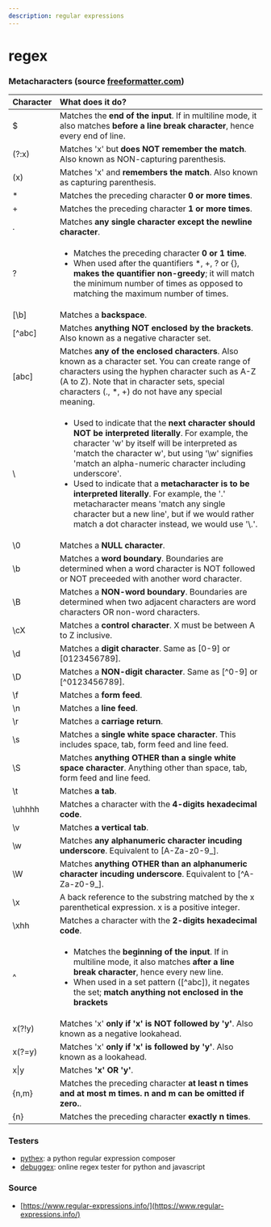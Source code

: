 ```yaml
---
description: regular expressions
---
```


# regex

### Metacharacters \(source [freeformatter.com](https://www.freeformatter.com/regex-tester.html)\)

<table>
  <thead>
    <tr>
      <th style="text-align:left">Character</th>
      <th style="text-align:left">What does it do?</th>
    </tr>
  </thead>
  <tbody>
    <tr>
      <td style="text-align:left">$</td>
      <td style="text-align:left">Matches the <b>end of the input</b>. If in multiline mode, it also matches <b>before a line break character</b>,
        hence every end of line.</td>
    </tr>
    <tr>
      <td style="text-align:left">(?:x)</td>
      <td style="text-align:left">Matches &apos;x&apos; but <b>does NOT remember the match</b>. Also known
        as NON-capturing parenthesis.</td>
    </tr>
    <tr>
      <td style="text-align:left">(x)</td>
      <td style="text-align:left">Matches &apos;x&apos; and <b>remembers the match</b>. Also known as capturing
        parenthesis.</td>
    </tr>
    <tr>
      <td style="text-align:left">*</td>
      <td style="text-align:left">Matches the preceding character <b>0 or more times</b>.</td>
    </tr>
    <tr>
      <td style="text-align:left">+</td>
      <td style="text-align:left">Matches the preceding character <b>1 or more times</b>.</td>
    </tr>
    <tr>
      <td style="text-align:left">.</td>
      <td style="text-align:left">Matches <b>any single character except the newline character</b>.</td>
    </tr>
    <tr>
      <td style="text-align:left">?</td>
      <td style="text-align:left">
        <ul>
          <li>Matches the preceding character <b>0 or 1 time</b>.</li>
          <li>When used after the quantifiers *, +, ? or {}, <b>makes the quantifier non-greedy</b>;
            it will match the minimum number of times as opposed to matching the maximum
            number of times.</li>
        </ul>
      </td>
    </tr>
    <tr>
      <td style="text-align:left">[\b]</td>
      <td style="text-align:left">Matches a <b>backspace</b>.</td>
    </tr>
    <tr>
      <td style="text-align:left">[^abc]</td>
      <td style="text-align:left">Matches <b>anything NOT enclosed by the brackets</b>. Also known as a negative
        character set.</td>
    </tr>
    <tr>
      <td style="text-align:left">[abc]</td>
      <td style="text-align:left">Matches <b>any of the enclosed characters</b>. Also known as a character
        set. You can create range of characters using the hyphen character such
        as A-Z (A to Z). Note that in character sets, special characters (., *,
        +) do not have any special meaning.</td>
    </tr>
    <tr>
      <td style="text-align:left">\</td>
      <td style="text-align:left">
        <ul>
          <li>Used to indicate that the <b>next character should NOT be interpreted literally</b>.
            For example, the character &apos;w&apos; by itself will be interpreted
            as &apos;match the character w&apos;, but using &apos;\w&apos; signifies
            &apos;match an alpha-numeric character including underscore&apos;.</li>
          <li>Used to indicate that a <b>metacharacter is to be interpreted literally</b>.
            For example, the &apos;.&apos; metacharacter means &apos;match any single
            character but a new line&apos;, but if we would rather match a dot character
            instead, we would use &apos;\.&apos;.</li>
        </ul>
      </td>
    </tr>
    <tr>
      <td style="text-align:left">\0</td>
      <td style="text-align:left">Matches a <b>NULL character</b>.</td>
    </tr>
    <tr>
      <td style="text-align:left">\b</td>
      <td style="text-align:left">Matches a <b>word boundary</b>. Boundaries are determined when a word character
        is NOT followed or NOT preceeded with another word character.</td>
    </tr>
    <tr>
      <td style="text-align:left">\B</td>
      <td style="text-align:left">Matches a <b>NON-word boundary</b>. Boundaries are determined when two
        adjacent characters are word characters OR non-word characters.</td>
    </tr>
    <tr>
      <td style="text-align:left">\cX</td>
      <td style="text-align:left">Matches a <b>control character</b>. X must be between A to Z inclusive.</td>
    </tr>
    <tr>
      <td style="text-align:left">\d</td>
      <td style="text-align:left">Matches a <b>digit character</b>. Same as [0-9] or [0123456789].</td>
    </tr>
    <tr>
      <td style="text-align:left">\D</td>
      <td style="text-align:left">Matches a <b>NON-digit character</b>. Same as [^0-9] or [^0123456789].</td>
    </tr>
    <tr>
      <td style="text-align:left">\f</td>
      <td style="text-align:left">Matches a <b>form feed</b>.</td>
    </tr>
    <tr>
      <td style="text-align:left">\n</td>
      <td style="text-align:left">Matches a <b>line feed</b>.</td>
    </tr>
    <tr>
      <td style="text-align:left">\r</td>
      <td style="text-align:left">Matches a <b>carriage return</b>.</td>
    </tr>
    <tr>
      <td style="text-align:left">\s</td>
      <td style="text-align:left">Matches a <b>single white space character</b>. This includes space, tab,
        form feed and line feed.</td>
    </tr>
    <tr>
      <td style="text-align:left">\S</td>
      <td style="text-align:left">Matches <b>anything OTHER than a single white space character</b>. Anything
        other than space, tab, form feed and line feed.</td>
    </tr>
    <tr>
      <td style="text-align:left">\t</td>
      <td style="text-align:left">Matches <b>a tab</b>.</td>
    </tr>
    <tr>
      <td style="text-align:left">\uhhhh</td>
      <td style="text-align:left">Matches a character with the <b>4-digits hexadecimal code</b>.</td>
    </tr>
    <tr>
      <td style="text-align:left">\v</td>
      <td style="text-align:left">Matches <b>a vertical tab</b>.</td>
    </tr>
    <tr>
      <td style="text-align:left">\w</td>
      <td style="text-align:left">Matches <b>any alphanumeric character incuding underscore</b>. Equivalent
        to [A-Za-z0-9_].</td>
    </tr>
    <tr>
      <td style="text-align:left">\W</td>
      <td style="text-align:left">Matches <b>anything OTHER than an alphanumeric character incuding underscore</b>.
        Equivalent to [^A-Za-z0-9_].</td>
    </tr>
    <tr>
      <td style="text-align:left">\x</td>
      <td style="text-align:left">A back reference to the substring matched by the x parenthetical expression.
        x is a positive integer.</td>
    </tr>
    <tr>
      <td style="text-align:left">\xhh</td>
      <td style="text-align:left">Matches a character with the <b>2-digits hexadecimal code</b>.</td>
    </tr>
    <tr>
      <td style="text-align:left">^</td>
      <td style="text-align:left">
        <ul>
          <li>Matches the <b>beginning of the input</b>. If in multiline mode, it also
            matches <b>after a line break character</b>, hence every new line.</li>
          <li>When used in a set pattern ([^abc]), it negates the set; <b>match anything not enclosed in the brackets</b>
          </li>
        </ul>
      </td>
    </tr>
    <tr>
      <td style="text-align:left">x(?!y)</td>
      <td style="text-align:left">Matches &apos;x&apos; <b>only if &apos;x&apos; is NOT followed by &apos;y&apos;</b>.
        Also known as a negative lookahead.</td>
    </tr>
    <tr>
      <td style="text-align:left">x(?=y)</td>
      <td style="text-align:left">Matches &apos;x&apos; <b>only if &apos;x&apos; is followed by &apos;y&apos;</b>.
        Also known as a lookahead.</td>
    </tr>
    <tr>
      <td style="text-align:left">x|y</td>
      <td style="text-align:left">Matches <b>&apos;x&apos; OR &apos;y&apos;</b>.</td>
    </tr>
    <tr>
      <td style="text-align:left">{n,m}</td>
      <td style="text-align:left">Matches the preceding character <b>at least n times and at most m times. n and m can be omitted if zero.</b>.</td>
    </tr>
    <tr>
      <td style="text-align:left">{n}</td>
      <td style="text-align:left">Matches the preceding character <b>exactly n times</b>.</td>
    </tr>
  </tbody>
</table>

### Testers

* [pythex](https://pythex.org/): a python regular expression composer
* [debuggex](https://www.debuggex.com/): online regex tester for python and javascript

### Source

* [https://www.regular-expressions.info/](https://www.regular-expressions.info/)

